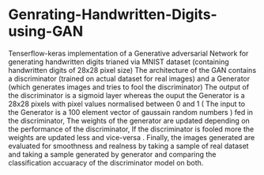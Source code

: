 # Genrating-Handwritten-Digits-using-GAN

Tenserflow-keras implementation of a Generative adversarial Network for generating handwritten digits trianed via MNIST dataset (containing handwritten digits of 28x28 pixel size)
The architecture of the GAN contains a discriminator (trained on actual dataset for real images) and a Generator (which generates images and tries to fool the discriminator)
The output of the discriminator is a sigmoid layer whereas the ouput the Generator is a 28x28 pixels with pixel values normalised between 0 and 1 ( The input to the Generator is a 100 element vector of gaussain random numbers ) fed in the discriminator, The weights of the generator are updated depending on the performance of the discriminator, If the discriminator is fooled more the weights are updated less and vice-versa . Finally, the images generated are evaluated for smoothness and realness by taking a sample of real dataset and taking a sample generated by generator and comparing the classification accuaracy of the discriminator model on both.
